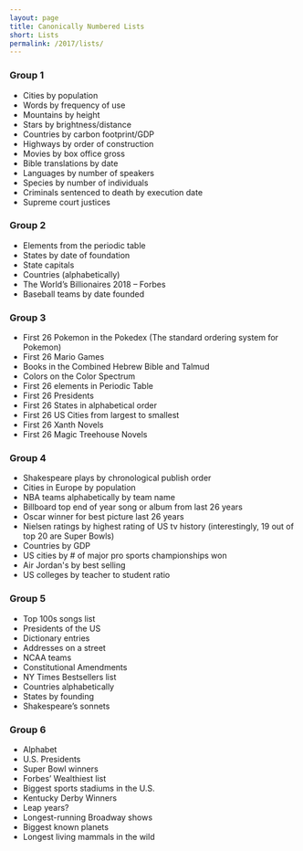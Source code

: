 ```yaml
---
layout: page
title: Canonically Numbered Lists
short: Lists
permalink: /2017/lists/
---
```


### Group 1

- Cities by population
- Words by frequency of use
- Mountains by height
- Stars by brightness/distance
- Countries by carbon footprint/GDP
- Highways by order of construction
- Movies by box office gross
- Bible translations by date
- Languages by number of speakers
- Species by number of individuals
- Criminals sentenced to death by execution date
- Supreme court justices

### Group 2

- Elements from the periodic table
- States by date of foundation
- State capitals
- Countries (alphabetically)
- The World’s Billionaires 2018 – Forbes
- Baseball teams by date founded

### Group 3

- First 26 Pokemon in the Pokedex (The standard ordering system for Pokemon)
- First 26 Mario Games
- Books in the Combined Hebrew Bible and Talmud
- Colors on the Color Spectrum
- First 26 elements in Periodic Table
- First 26 Presidents
- First 26 States in alphabetical order
- First 26 US Cities from largest to smallest
- First 26 Xanth Novels
- First 26 Magic Treehouse Novels


### Group 4

- Shakespeare plays by chronological publish order 
- Cities in Europe by population
- NBA teams alphabetically by team name
- Billboard top end of year song or album from last 26 years
- Oscar winner for best picture last 26 years
- Nielsen ratings by highest rating of US tv history (interestingly, 19 out of top 20 are Super Bowls)
- Countries by GDP
- US cities by # of major pro sports championships won
- Air Jordan's by best selling
- US colleges by teacher to student ratio

### Group 5

- Top 100s songs list
- Presidents of the US
- Dictionary entries
- Addresses on a street
- NCAA teams
- Constitutional Amendments
- NY Times Bestsellers list
- Countries alphabetically
- States by founding
- Shakespeare’s sonnets

### Group 6

- Alphabet
- U.S. Presidents
- Super Bowl winners
- Forbes’ Wealthiest list
- Biggest sports stadiums in the U.S.
- Kentucky Derby Winners
- Leap years?
- Longest-running Broadway shows
- Biggest known planets
- Longest living mammals in the wild

